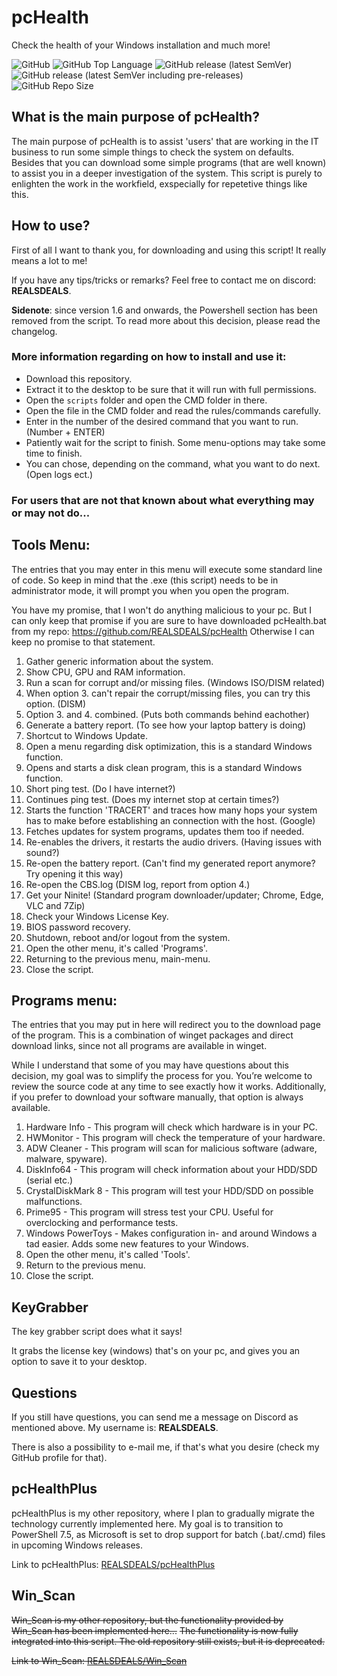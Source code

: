 # pcHealth

Check the health of your Windows installation and much more!

![GitHub](https://img.shields.io/github/license/REALSDEALS/pcHealth?label=License) ![GitHub Top Language](https://img.shields.io/github/languages/top/REALSDEALS/pcHealth?color=green&label=Batchfile) ![GitHub release (latest SemVer)](https://img.shields.io/github/v/release/REALSDEALS/pcHealth?label=Release) ![GitHub release (latest SemVer including pre-releases)](https://img.shields.io/github/v/release/REALSDEALS/pcHealth?include_prereleases&label=Release) ![GitHub Repo Size](https://img.shields.io/github/repo-size/REALSDEALS/pcHealth?label=Repo%20Size)

## What is the main purpose of pcHealth?

The main purpose of pcHealth is to assist 'users' that are working in the IT business to run some simple things to check the system on defaults. Besides that you can download some simple programs (that are well known) to assist you in a deeper investigation of the system. This script is purely to enlighten the work in the workfield, exspecially for repetetive things like this.

## How to use?

First of all I want to thank you, for downloading and using this script!
It really means a lot to me!

If you have any tips/tricks or remarks? 
Feel free to contact me on discord: **REALSDEALS**.

**Sidenote**: since version 1.6 and onwards, the Powershell section has been removed from the script. To read more about this decision, please read the changelog.

### More information regarding on how to install and use it:

- Download this repository.
- Extract it to the desktop to be sure that it will run with full permissions.
- Open the `scripts` folder and open the CMD folder in there.
- Open the file in the CMD folder and read the rules/commands carefully.
- Enter in the number of the desired command that you want to run. (Number + ENTER)
- Patiently wait for the script to finish. Some menu-options may take some time to finish.
- You can chose, depending on the command, what you want to do next. (Open logs ect.)

### For users that are not that known about what everything may or may not do...

## Tools Menu:
The entries that you may enter in this menu will execute some standard line of code.
So keep in mind that the .exe (this script) needs to be in administrator mode, it will prompt you when you open the program.

You have my promise, that I won't do anything malicious to your pc.
But I can only keep that promise if you are sure to have downloaded pcHealth.bat from my repo: https://github.com/REALSDEALS/pcHealth 
Otherwise I can keep no promise to that statement.

1. Gather generic information about the system.
2. Show CPU, GPU and RAM information.
3. Run a scan for corrupt and/or missing files. (Windows ISO/DISM related)
4. When option 3. can't repair the corrupt/missing files, you can try this option. (DISM)
5. Option 3. and 4. combined. (Puts both commands behind eachother)
6. Generate a battery report. (To see how your laptop battery is doing)
7. Shortcut to Windows Update.
8. Open a menu regarding disk optimization, this is a standard Windows function.
9. Opens and starts a disk clean program, this is a standard Windows function.
10. Short ping test. (Do I have internet?)
11. Continues ping test. (Does my internet stop at certain times?)
12. Starts the function 'TRACERT' and traces how many hops your system has to make before establishing an connection with the host. (Google)
13. Fetches updates for system programs, updates them too if needed.
14. Re-enables the drivers, it restarts the audio drivers. (Having issues with sound?)
15. Re-open the battery report. (Can't find my generated report anymore? Try opening it this way)
16. Re-open the CBS.log (DISM log, report from option 4.) 
17. Get your Ninite! (Standard program downloader/updater; Chrome, Edge, VLC and 7Zip)
18. Check your Windows License Key.
19. BIOS password recovery.
20. Shutdown, reboot and/or logout from the system.
21. Open the other menu, it's called 'Programs'.
22. Returning to the previous menu, main-menu.
23. Close the script.


## Programs menu:
The entries that you may put in here will redirect you to the download page of the program.
This is a combination of winget packages and direct download links, since not all programs are available in winget.

While I understand that some of you may have questions about this decision, my goal was to simplify the process for you. You’re welcome to review the source code at any time to see exactly how it works. Additionally, if you prefer to download your software manually, that option is always available.

1. Hardware Info - This program will check which hardware is in your PC.
2. HWMonitor - This program will check the temperature of your hardware.
3. ADW Cleaner - This program will scan for malicious software (adware, malware, spyware).
4. DiskInfo64 - This program will check information about your HDD/SDD (serial etc.)
5. CrystalDiskMark 8 - This program will test your HDD/SDD on possible malfunctions.
6. Prime95 - This program will stress test your CPU. Useful for overclocking and performance tests.
7. Windows PowerToys - Makes configuration in- and around Windows a tad easier. Adds some new features to your Windows.
8. Open the other menu, it's called 'Tools'.
9. Return to the previous menu. 
10. Close the script.

## KeyGrabber
The key grabber script does what it says!

It grabs the license key (windows) that's on your pc, and gives you an option to save it to your desktop.

## Questions
If you still have questions, you can send me a message on Discord as mentioned above.
My username is: **REALSDEALS**.

There is also a possibility to e-mail me, if that's what you desire (check my GitHub profile for that).

## pcHealthPlus
pcHealthPlus is my other repository, where I plan to gradually migrate the technology currently implemented here. My goal is to transition to PowerShell 7.5, as Microsoft is set to drop support for batch (.bat/.cmd) files in upcoming Windows releases.

Link to pcHealthPlus: [REALSDEALS/pcHealthPlus](https://github.com/REALSDEALS/pcHealthPlus)

## Win_Scan
~~Win_Scan is my other repository, but the functionality provided by Win_Scan has been implemented here...~~
~~The functionality is now fully integrated into this script. The old repository still exists, but it is deprecated.~~

~~Link to Win_Scan: [REALSDEALS/Win_Scan](https://github.com/REALSDEALS/Win_Scan)~~
